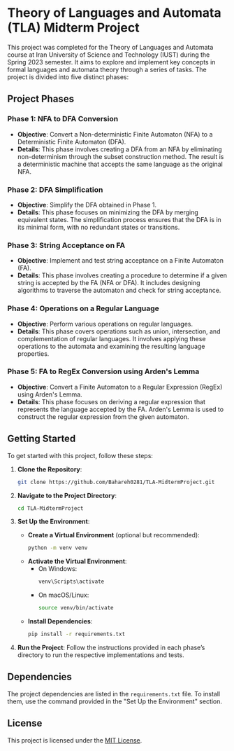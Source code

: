 # Theory of Languages and Automata (TLA) Midterm Project

This project was completed for the Theory of Languages and Automata course at Iran University of Science and Technology (IUST) during the Spring 2023 semester. It aims to explore and implement key concepts in formal languages and automata theory through a series of tasks. The project is divided into five distinct phases:

## Project Phases

### Phase 1: NFA to DFA Conversion
- **Objective**: Convert a Non-deterministic Finite Automaton (NFA) to a Deterministic Finite Automaton (DFA).
- **Details**: This phase involves creating a DFA from an NFA by eliminating non-determinism through the subset construction method. The result is a deterministic machine that accepts the same language as the original NFA.

### Phase 2: DFA Simplification
- **Objective**: Simplify the DFA obtained in Phase 1.
- **Details**: This phase focuses on minimizing the DFA by merging equivalent states. The simplification process ensures that the DFA is in its minimal form, with no redundant states or transitions.

### Phase 3: String Acceptance on FA
- **Objective**: Implement and test string acceptance on a Finite Automaton (FA).
- **Details**: This phase involves creating a procedure to determine if a given string is accepted by the FA (NFA or DFA). It includes designing algorithms to traverse the automaton and check for string acceptance.

### Phase 4: Operations on a Regular Language
- **Objective**: Perform various operations on regular languages.
- **Details**: This phase covers operations such as union, intersection, and complementation of regular languages. It involves applying these operations to the automata and examining the resulting language properties.

### Phase 5: FA to RegEx Conversion using Arden's Lemma
- **Objective**: Convert a Finite Automaton to a Regular Expression (RegEx) using Arden's Lemma.
- **Details**: This phase focuses on deriving a regular expression that represents the language accepted by the FA. Arden's Lemma is used to construct the regular expression from the given automaton.

## Getting Started

To get started with this project, follow these steps:

1. **Clone the Repository**:
   ```bash
   git clone https://github.com/Bahareh0281/TLA-MidtermProject.git
   ```

2. **Navigate to the Project Directory**:
   ```bash
   cd TLA-MidtermProject
   ```

3. **Set Up the Environment**:
   - **Create a Virtual Environment** (optional but recommended):
     ```bash
     python -m venv venv
     ```
   - **Activate the Virtual Environment**:
     - On Windows:
       ```bash
       venv\Scripts\activate
       ```
     - On macOS/Linux:
       ```bash
       source venv/bin/activate
       ```
   - **Install Dependencies**:
     ```bash
     pip install -r requirements.txt
     ```

4. **Run the Project**:
   Follow the instructions provided in each phase’s directory to run the respective implementations and tests.

## Dependencies

The project dependencies are listed in the `requirements.txt` file. To install them, use the command provided in the "Set Up the Environment" section.

## License
This project is licensed under the [MIT License](https://github.com/Bahareh0281/TLA-MidtermProject/blob/main/LICENSE).
